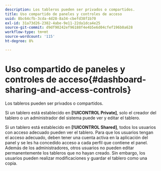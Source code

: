 ```yaml
---
description: Los tableros pueden ser privados o compartidos.
title: Uso compartido de paneles y controles de acceso
uuid: 8bc64cfb-3cda-4d28-8a34-cbefd38f1b70
exl-id: 31a73d26-2382-4abe-9e11-22da1dca4e25
source-git-commit: d9df90242ef96188f4e4b5e6d04cfef196b0a628
workflow-type: tm+mt
source-wordcount: '115'
ht-degree: 8%

---
```


# Uso compartido de paneles y controles de acceso{#dashboard-sharing-and-access-controls}

Los tableros pueden ser privados o compartidos.

Si un tablero está establecido en **[!UICONTROL Private]**, solo el creador del tablero o un administrador del sistema puede ver y editar el tablero.

Si un tablero está establecido en **[!UICONTROL Shared]**, todos los usuarios con acceso adecuado pueden ver el tablero. Para que los usuarios tengan el acceso adecuado, deben tener una cuenta activa en la aplicación del panel y se les ha concedido acceso a cada perfil que contiene el panel. Además de los administradores, otros usuarios no pueden editar permanentemente los tableros que no hayan creado. Sin embargo, los usuarios pueden realizar modificaciones y guardar el tablero como una copia.

